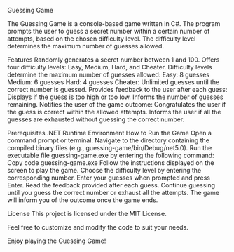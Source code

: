 Guessing Game

The Guessing Game is a console-based game written in C#. The program prompts the user to guess a secret number within a certain number of attempts, based on the chosen difficulty level. The difficulty level determines the maximum number of guesses allowed.

Features
Randomly generates a secret number between 1 and 100.
Offers four difficulty levels: Easy, Medium, Hard, and Cheater.
Difficulty levels determine the maximum number of guesses allowed:
Easy: 8 guesses
Medium: 6 guesses
Hard: 4 guesses
Cheater: Unlimited guesses until the correct number is guessed.
Provides feedback to the user after each guess:
Displays if the guess is too high or too low.
Informs the number of guesses remaining.
Notifies the user of the game outcome:
Congratulates the user if the guess is correct within the allowed attempts.
Informs the user if all the guesses are exhausted without guessing the correct number.


Prerequisites
.NET Runtime Environment
How to Run the Game
Open a command prompt or terminal.
Navigate to the directory containing the compiled binary files (e.g., guessing-game/bin/Debug/net5.0).
Run the executable file guessing-game.exe by entering the following command:
Copy code
guessing-game.exe
Follow the instructions displayed on the screen to play the game.
Choose the difficulty level by entering the corresponding number.
Enter your guesses when prompted and press Enter.
Read the feedback provided after each guess.
Continue guessing until you guess the correct number or exhaust all the attempts.
The game will inform you of the outcome once the game ends.

License
This project is licensed under the MIT License.

Feel free to customize and modify the code to suit your needs.

Enjoy playing the Guessing Game!
